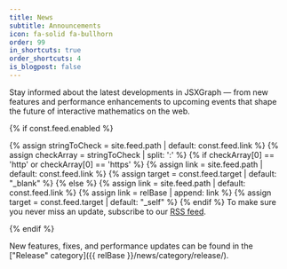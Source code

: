 ```yaml
---
title: News
subtitle: Announcements
icon: fa-solid fa-bullhorn
order: 99
in_shortcuts: true
order_shortcuts: 4
is_blogpost: false
---
```


Stay informed about the latest developments in JSXGraph — from new features and performance enhancements to upcoming events that shape the future of interactive mathematics on the web.

{% if const.feed.enabled %}
<p>
{% assign stringToCheck = site.feed.path | default: const.feed.link %}
{% assign checkArray = stringToCheck | split: ':' %}
{% if checkArray[0] == 'http' or checkArray[0] == 'https' %}
{% assign link = site.feed.path | default: const.feed.link %}
{% assign target = const.feed.target | default: "_blank" %}
{% else %}
{% assign link = site.feed.path | default: const.feed.link %}
{% assign link = relBase | append: link %}
{% assign target = const.feed.target | default: "_self" %}
{% endif %}
To make sure you never miss an update, subscribe to our
<a href="{{ link }}" target="{{ target }}">RSS feed</a>.
</p>
{% endif %}

New features, fixes, and performance updates can be found in the ["Release" category]({{ relBase }}/news/category/release/).